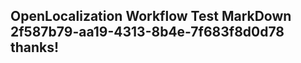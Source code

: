 <properties
ms.topic="hero-topic"
ms.test1="hero-topic"
ms.test2="test"/>

## OpenLocalization Workflow Test MarkDown 2f587b79-aa19-4313-8b4e-7f683f8d0d78 thanks!

